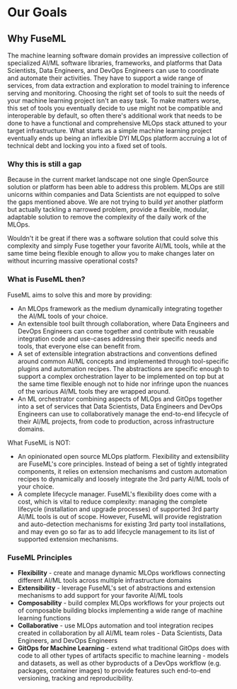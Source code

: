 # Our Goals

## Why FuseML

The machine learning software domain provides an impressive collection of specialized AI/ML software libraries, frameworks, and platforms that Data Scientists, Data Engineers, and DevOps Engineers can use to coordinate and automate their activities. They have to support a wide range of services, from data extraction and exploration to model training to inference serving and monitoring. Choosing the right set of tools to suit the needs of your machine learning project isn't an easy task. To make matters worse, this set of tools you eventually decide to use might not be compatible and interoperable by default, so often there's additional work that needs to be done to have a functional and comprehensive MLOps stack attuned to your target infrastructure. What starts as a simple machine learning project eventually ends up being an inflexible DYI MLOps platform accruing a lot of technical debt and locking you into a fixed set of tools.

### Why this is still a gap

Because in the current market landscape not one single OpenSource solution or platform has been able to address this problem. MLOps are still unicorns within companies and Data Scientists are not equipped to solve the gaps mentioned above.
We are not trying to build *yet* another platform but actually tackling a narrowed problem, provide a flexible, modular, adaptable solution to remove the complexity of the daily work of the MLOps.

Wouldn't it be great if there was a software solution that could solve this complexity and simply Fuse together your favorite AI/ML tools, while at the same time being flexible enough to allow you to make changes later on without incurring massive operational costs?

### What is FuseML then?

FuseML aims to solve this and more by providing:

- An MLOps framework as the medium dynamically integrating together the AI/ML tools of your choice.
- An extensible tool built through collaboration, where Data Engineers and DevOps Engineers can come together and contribute with reusable integration code and use-cases addressing their specific needs and tools, that everyone else can benefit from.
- A set of extensible integration abstractions and conventions defined around common AI/ML concepts and implemented through tool-specific plugins and automation recipes. The abstractions are specific enough to support a complex orchestration layer to be implemented on top but at the same time flexible enough not to hide nor infringe upon the nuances of the various AI/ML tools they are wrapped around.
- An ML orchestrator combining aspects of MLOps and GitOps together into a set of services that Data Scientists, Data Engineers and DevOps Engineers can use to collaboratively manage the end-to-end lifecycle of their AI/ML projects, from code to production, across infrastructure domains.

What FuseML is NOT:

- An opinionated open source MLOps platform. Flexibility and extensibility are FuseML's core principles. Instead of being a set of tightly integrated components, it relies on extension mechanisms and custom automation recipes to dynamically and loosely integrate the 3rd party AI/ML tools of your choice.
- A complete lifecycle manager. FuseML's flexibility does come with a cost, which is vital to reduce complexity: managing the complete lifecycle (installation and upgrade processes) of supported 3rd party AI/ML tools is out of scope. However, FuseML will provide registration and auto-detection mechanisms for existing 3rd party tool installations, and may even go so far as to add lifecycle management to its list of supported extension mechanisms.

### FuseML Principles

- **Flexibility** - create and manage dynamic MLOps workflows connecting different AI/ML tools across multiple infrastructure domains
- **Extensibility** - leverage FuseML's set of abstractions and extension mechanisms to add support for your favorite AI/ML tools
- **Composability** - build complex MLOps workflows for your projects out of composable building blocks implementing a wide range of machine learning functions
- **Collaborative** - use MLOps automation and tool integration recipes created in collaboration by all AI/ML team roles - Data Scientists, Data Engineers, and DevOps Engineers
- **GitOps for Machine Learning** - extend what traditional GitOps does with code to all other types of artifacts specific to machine learning - models and datasets, as well as other byproducts of a DevOps workflow (e.g. packages, container images) to provide features such end-to-end versioning, tracking and reproducibility.